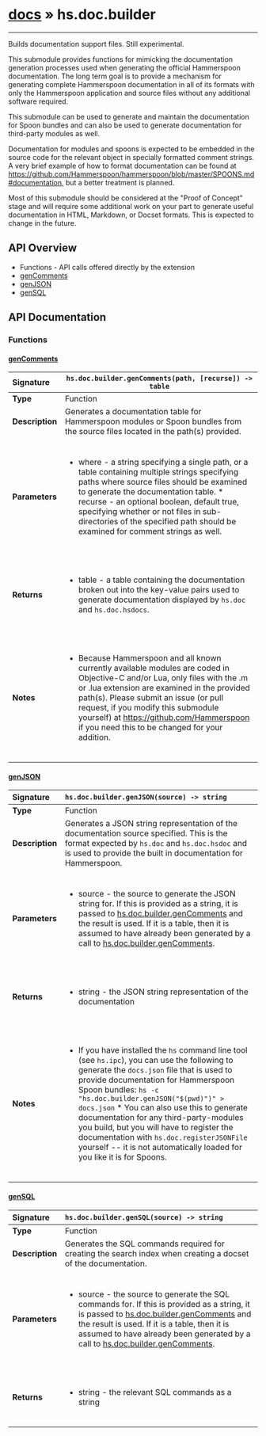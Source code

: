 # [docs](index.md) » hs.doc.builder
---

Builds documentation support files.  Still experimental.

This submodule provides functions for mimicking the documentation generation processes used when generating the official Hammerspoon documentation.  The long term goal is to provide a mechanism for generating complete Hammerspoon documentation in all of its formats with only the Hammerspoon application and source files without any additional software required.

This submodule can be used to generate and maintain the documentation for Spoon bundles and can also be used to generate documentation for third-party modules as well.

Documentation for modules and spoons is expected to be embedded in the source code for the relevant object in specially formatted comment strings.  A very brief example of how to format documentation can be found at https://github.com/Hammerspoon/hammerspoon/blob/master/SPOONS.md#documentation, but a better treatment is planned.

Most of this submodule should be considered at the "Proof of Concept" stage and will require some additional work on your part to generate useful documentation in HTML, Markdown, or Docset formats.  This is expected to change in the future.

## API Overview
* Functions - API calls offered directly by the extension
 * [genComments](#gencomments)
 * [genJSON](#genjson)
 * [genSQL](#gensql)

## API Documentation

### Functions

#### [genComments](#gencomments)
| <span style="float: left;">**Signature**</span> | <span style="float: left;">`hs.doc.builder.genComments(path, [recurse]) -> table` </span>                                                          |
| -----------------------------------------------------|---------------------------------------------------------------------------------------------------------|
| **Type**                                             | Function                                                                                         |
| **Description**                                      | Generates a documentation table for Hammerspoon modules or Spoon bundles from the source files located in the path(s) provided.                                                                                         |
| **Parameters**                                       | <ul><br /><li>where - a string specifying a single path, or a table containing multiple strings specifying paths where source files should be examined to generate the documentation table. * recurse - an optional boolean, default true, specifying whether or not files in sub-directories of the specified path should be examined for comment strings as well.</li><br /></ul>                                        |
| **Returns**                                          | <ul><br /><li>table - a table containing the documentation broken out into the key-value pairs used to generate documentation displayed by <code>hs.doc</code> and <code>hs.doc.hsdocs</code>.</li><br /></ul>                                           |
| **Notes**                                            | <ul><br /><li>Because Hammerspoon and all known currently available modules are coded in Objective-C and/or Lua, only files with the .m or .lua extension are examined in the provided path(s).  Please submit an issue (or pull request, if you modify this submodule yourself) at https://github.com/Hammerspoon if you need this to be changed for your addition.</li><br /></ul>                                             |

#### [genJSON](#genjson)
| <span style="float: left;">**Signature**</span> | <span style="float: left;">`hs.doc.builder.genJSON(source) -> string` </span>                                                          |
| -----------------------------------------------------|---------------------------------------------------------------------------------------------------------|
| **Type**                                             | Function                                                                                         |
| **Description**                                      | Generates a JSON string representation of the documentation source specified. This is the format expected by `hs.doc` and `hs.doc.hsdoc` and is used to provide the built in documentation for Hammerspoon.                                                                                         |
| **Parameters**                                       | <ul><br /><li>source - the source to generate the JSON string for.  If this is provided as a string, it is passed to <a href="#genComments">hs.doc.builder.genComments</a> and the result is used.  If it is a table, then it is assumed to have already been generated by a call to <a href="#genComments">hs.doc.builder.genComments</a>.</li><br /></ul>                                        |
| **Returns**                                          | <ul><br /><li>string - the JSON string representation of the documentation</li><br /></ul>                                           |
| **Notes**                                            | <ul><br /><li>If you have installed the <code>hs</code> command line tool (see <code>hs.ipc</code>), you can use the following to generate the <code>docs.json</code> file that is used to provide documentation for Hammerspoon Spoon bundles: <code>hs -c "hs.doc.builder.genJSON(\"$(pwd)\")" &gt; docs.json</code> * You can also use this to generate documentation for any third-party-modules you build, but you will have to register the documentation with <code>hs.doc.registerJSONFile</code> yourself -- it is not automatically loaded for you like it is for Spoons.</li><br /></ul>                                             |

#### [genSQL](#gensql)
| <span style="float: left;">**Signature**</span> | <span style="float: left;">`hs.doc.builder.genSQL(source) -> string` </span>                                                          |
| -----------------------------------------------------|---------------------------------------------------------------------------------------------------------|
| **Type**                                             | Function                                                                                         |
| **Description**                                      | Generates the SQL commands required for creating the search index when creating a docset of the documentation.                                                                                         |
| **Parameters**                                       | <ul><br /><li>source - the source to generate the SQL commands for.  If this is provided as a string, it is passed to <a href="#genComments">hs.doc.builder.genComments</a> and the result is used.  If it is a table, then it is assumed to have already been generated by a call to <a href="#genComments">hs.doc.builder.genComments</a>.</li><br /></ul>                                        |
| **Returns**                                          | <ul><br /><li>string - the relevant SQL commands as a string</li><br /></ul>                                           |

